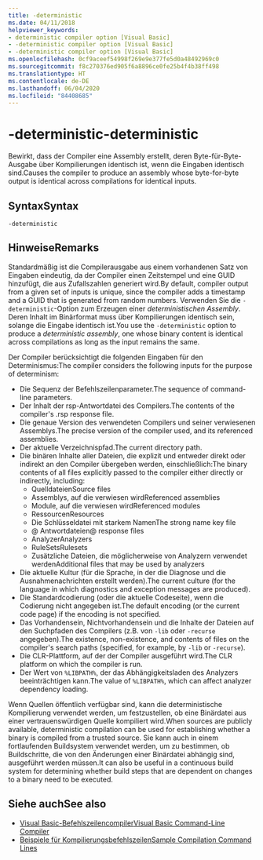 ```yaml
---
title: -deterministic
ms.date: 04/11/2018
helpviewer_keywords:
- deterministic compiler option [Visual Basic]
- -deterministic compiler option [Visual Basic]
- -deterministic compiler option [Visual Basic]
ms.openlocfilehash: 0cf9aceef54998f269e9e377fe5d0a48492969c0
ms.sourcegitcommit: f8c270376ed905f6a8896ce0fe25b4f4b38ff498
ms.translationtype: HT
ms.contentlocale: de-DE
ms.lasthandoff: 06/04/2020
ms.locfileid: "84408685"
---
```

# <a name="-deterministic"></a><span data-ttu-id="81e8a-102">-deterministic</span><span class="sxs-lookup"><span data-stu-id="81e8a-102">-deterministic</span></span>

<span data-ttu-id="81e8a-103">Bewirkt, dass der Compiler eine Assembly erstellt, deren Byte-für-Byte-Ausgabe über Kompilierungen identisch ist, wenn die Eingaben identisch sind.</span><span class="sxs-lookup"><span data-stu-id="81e8a-103">Causes the compiler to produce an assembly whose byte-for-byte output is identical across compilations for identical inputs.</span></span>

## <a name="syntax"></a><span data-ttu-id="81e8a-104">Syntax</span><span class="sxs-lookup"><span data-stu-id="81e8a-104">Syntax</span></span>

```console
-deterministic
```

## <a name="remarks"></a><span data-ttu-id="81e8a-105">Hinweise</span><span class="sxs-lookup"><span data-stu-id="81e8a-105">Remarks</span></span>

<span data-ttu-id="81e8a-106">Standardmäßig ist die Compilerausgabe aus einem vorhandenen Satz von Eingaben eindeutig, da der Compiler einen Zeitstempel und eine GUID hinzufügt, die aus Zufallszahlen generiert wird.</span><span class="sxs-lookup"><span data-stu-id="81e8a-106">By default, compiler output from a given set of inputs is unique, since the compiler adds a timestamp and a GUID that is generated from random numbers.</span></span> <span data-ttu-id="81e8a-107">Verwenden Sie die `-deterministic`-Option zum Erzeugen einer *deterministischen Assembly*. Deren Inhalt im Binärformat muss über Kompilierungen identisch sein, solange die Eingabe identisch ist.</span><span class="sxs-lookup"><span data-stu-id="81e8a-107">You use the `-deterministic` option to produce a *deterministic assembly*, one whose binary content is identical across compilations as long as the input remains the same.</span></span>

<span data-ttu-id="81e8a-108">Der Compiler berücksichtigt die folgenden Eingaben für den Determinismus:</span><span class="sxs-lookup"><span data-stu-id="81e8a-108">The compiler considers the following inputs for the purpose of determinism:</span></span>

- <span data-ttu-id="81e8a-109">Die Sequenz der Befehlszeilenparameter.</span><span class="sxs-lookup"><span data-stu-id="81e8a-109">The sequence of command-line parameters.</span></span>
- <span data-ttu-id="81e8a-110">Der Inhalt der rsp-Antwortdatei des Compilers.</span><span class="sxs-lookup"><span data-stu-id="81e8a-110">The contents of the compiler's .rsp response file.</span></span>
- <span data-ttu-id="81e8a-111">Die genaue Version des verwendeten Compilers und seiner verwiesenen Assemblys.</span><span class="sxs-lookup"><span data-stu-id="81e8a-111">The precise version of the compiler used, and its referenced assemblies.</span></span>
- <span data-ttu-id="81e8a-112">Der aktuelle Verzeichnispfad.</span><span class="sxs-lookup"><span data-stu-id="81e8a-112">The current directory path.</span></span>
- <span data-ttu-id="81e8a-113">Die binären Inhalte aller Dateien, die explizit und entweder direkt oder indirekt an den Compiler übergeben werden, einschließlich:</span><span class="sxs-lookup"><span data-stu-id="81e8a-113">The binary contents of all files explicitly passed to the compiler either directly or indirectly, including:</span></span>
  - <span data-ttu-id="81e8a-114">Quelldateien</span><span class="sxs-lookup"><span data-stu-id="81e8a-114">Source files</span></span>
  - <span data-ttu-id="81e8a-115">Assemblys, auf die verwiesen wird</span><span class="sxs-lookup"><span data-stu-id="81e8a-115">Referenced assemblies</span></span>
  - <span data-ttu-id="81e8a-116">Module, auf die verwiesen wird</span><span class="sxs-lookup"><span data-stu-id="81e8a-116">Referenced modules</span></span>
  - <span data-ttu-id="81e8a-117">Ressourcen</span><span class="sxs-lookup"><span data-stu-id="81e8a-117">Resources</span></span>
  - <span data-ttu-id="81e8a-118">Die Schlüsseldatei mit starkem Namen</span><span class="sxs-lookup"><span data-stu-id="81e8a-118">The strong name key file</span></span>
  - <span data-ttu-id="81e8a-119">@ Antwortdateien</span><span class="sxs-lookup"><span data-stu-id="81e8a-119">@ response files</span></span>
  - <span data-ttu-id="81e8a-120">Analyzer</span><span class="sxs-lookup"><span data-stu-id="81e8a-120">Analyzers</span></span>
  - <span data-ttu-id="81e8a-121">RuleSets</span><span class="sxs-lookup"><span data-stu-id="81e8a-121">Rulesets</span></span>
  - <span data-ttu-id="81e8a-122">Zusätzliche Dateien, die möglicherweise von Analyzern verwendet werden</span><span class="sxs-lookup"><span data-stu-id="81e8a-122">Additional files that may be used by analyzers</span></span>
- <span data-ttu-id="81e8a-123">Die aktuelle Kultur (für die Sprache, in der die Diagnose und die Ausnahmenachrichten erstellt werden).</span><span class="sxs-lookup"><span data-stu-id="81e8a-123">The current culture (for the language in which diagnostics and exception messages are produced).</span></span>
- <span data-ttu-id="81e8a-124">Die Standardcodierung (oder die aktuelle Codeseite), wenn die Codierung nicht angegeben ist.</span><span class="sxs-lookup"><span data-stu-id="81e8a-124">The default encoding (or the current code page) if the encoding is not specified.</span></span>
- <span data-ttu-id="81e8a-125">Das Vorhandensein, Nichtvorhandensein und die Inhalte der Dateien auf den Suchpfaden des Compilers (z.B. von `-lib` oder `-recurse` angegeben).</span><span class="sxs-lookup"><span data-stu-id="81e8a-125">The existence, non-existence, and contents of files on the compiler's search paths (specified, for example, by `-lib` or `-recurse`).</span></span>
- <span data-ttu-id="81e8a-126">Die CLR-Plattform, auf der der Compiler ausgeführt wird.</span><span class="sxs-lookup"><span data-stu-id="81e8a-126">The CLR platform on which the compiler is run.</span></span>
- <span data-ttu-id="81e8a-127">Der Wert von `%LIBPATH%`, der das Abhängigkeitsladen des Analyzers beeinträchtigen kann.</span><span class="sxs-lookup"><span data-stu-id="81e8a-127">The value of `%LIBPATH%`, which can affect analyzer dependency loading.</span></span>

<span data-ttu-id="81e8a-128">Wenn Quellen öffentlich verfügbar sind, kann die deterministische Kompilierung verwendet werden, um festzustellen, ob eine Binärdatei aus einer vertrauenswürdigen Quelle kompiliert wird.</span><span class="sxs-lookup"><span data-stu-id="81e8a-128">When sources are publicly available, deterministic compilation can be used for establishing whether a binary is compiled from a trusted source.</span></span> <span data-ttu-id="81e8a-129">Sie kann auch in einem fortlaufenden Buildsystem verwendet werden, um zu bestimmen, ob Buildschritte, die von den Änderungen einer Binärdatei abhängig sind, ausgeführt werden müssen.</span><span class="sxs-lookup"><span data-stu-id="81e8a-129">It can also be useful in a continuous build system for determining whether build steps that are dependent on changes to a binary need to be executed.</span></span>

## <a name="see-also"></a><span data-ttu-id="81e8a-130">Siehe auch</span><span class="sxs-lookup"><span data-stu-id="81e8a-130">See also</span></span>

- [<span data-ttu-id="81e8a-131">Visual Basic-Befehlszeilencompiler</span><span class="sxs-lookup"><span data-stu-id="81e8a-131">Visual Basic Command-Line Compiler</span></span>](index.md)
- [<span data-ttu-id="81e8a-132">Beispiele für Kompilierungsbefehlszeilen</span><span class="sxs-lookup"><span data-stu-id="81e8a-132">Sample Compilation Command Lines</span></span>](sample-compilation-command-lines.md)
